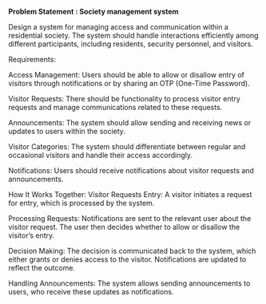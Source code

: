 __Problem Statement : Society management system__


Design a system for managing access and communication within a residential society. The system should handle interactions efficiently among different participants, including residents, security personnel, and visitors.

Requirements:

Access Management: Users should be able to allow or disallow entry of visitors through notifications or by sharing an OTP (One-Time Password).

Visitor Requests: There should be functionality to process visitor entry requests and manage communications related to these requests.

Announcements: The system should allow sending and receiving news or updates to users within the society.

Visitor Categories: The system should differentiate between regular and occasional visitors and handle their access accordingly.

Notifications: Users should receive notifications about visitor requests and announcements.

How It Works Together:
Visitor Requests Entry: A visitor initiates a request for entry, which is processed by the system.

Processing Requests: Notifications are sent to the relevant user about the visitor request. The user then decides whether to allow or disallow the visitor’s entry.

Decision Making: The decision is communicated back to the system, which either grants or denies access to the visitor. Notifications are updated to reflect the outcome.

Handling Announcements: The system allows sending announcements to users, who receive these updates as notifications.
